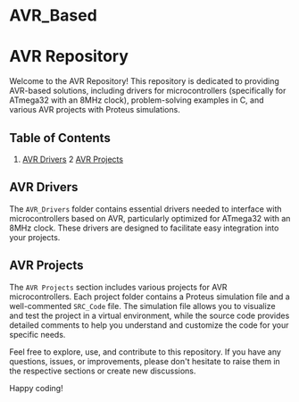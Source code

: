 # AVR_Based
# AVR Repository

Welcome to the AVR Repository! This repository is dedicated to providing AVR-based solutions, including drivers for microcontrollers (specifically for ATmega32 with an 8MHz clock), problem-solving examples in C, and various AVR projects with Proteus simulations.

## Table of Contents
1. [AVR Drivers](#avr-drivers)
2 [AVR Projects](#avr-projects)

## AVR Drivers
The `AVR_Drivers` folder contains essential drivers needed to interface with microcontrollers based on AVR, particularly optimized for ATmega32 with an 8MHz clock. These drivers are designed to facilitate easy integration into your projects.

## AVR Projects
The `AVR Projects` section includes various projects for AVR microcontrollers. Each project folder contains a Proteus simulation file and a well-commented `SRC_Code` file. The simulation file allows you to visualize and test the project in a virtual environment, while the source code provides detailed comments to help you understand and customize the code for your specific needs.

Feel free to explore, use, and contribute to this repository. If you have any questions, issues, or improvements, please don't hesitate to raise them in the respective sections or create new discussions.

Happy coding!


